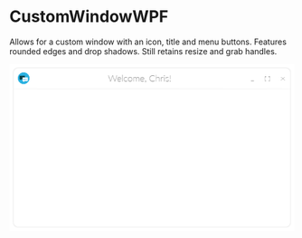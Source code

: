 # CustomWindowWPF
Allows for a custom window with an icon, title and menu buttons. Features rounded edges and drop shadows. Still retains resize and grab handles.

![](Images/screen.png)
